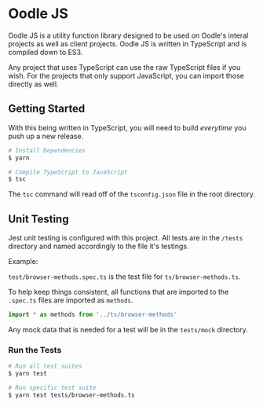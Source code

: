 # Oodle JS

Oodle JS is a utility function library designed to be used on Oodle's interal projects as well as client projects. Oodle JS is written in TypeScript and is compiled down to ES3.

Any project that uses TypeScript can use the raw TypeScript files if you wish. For the projects that only support JavaScript, you can import those directly as well.

## Getting Started

With this being written in TypeScript, you will need to build _everytime_ you push up a new release.

```bash
# Install Dependencies
$ yarn

# Compile TypeScript to JavaScript
$ tsc
```

The `tsc` command will read off of the `tsconfig.json` file in the root directory.

## Unit Testing

Jest unit testing is configured with this project. All tests are in the `/tests` directory and named accordingly to the file it's testings.

Example:

`test/browser-methods.spec.ts` is the test file for `ts/browser-methods.ts`.

To help keep things consistent, all functions that are imported to the `.spec.ts` files are imported as `methods`.

```javascript
import * as methods from '../ts/browser-methods'
```

Any mock data that is needed for a test will be in the `tests/mock` directory.

### Run the Tests

```bash
# Run all test suites
$ yarn test

# Run specific test suite
$ yarn test tests/browser-methods.ts
```